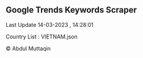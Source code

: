 

## Google Trends Keywords Scraper 
 
Last Update 14-03-2023 , 14:28:01

Country List :
VIETNAM.json



© Abdul Muttaqin 
